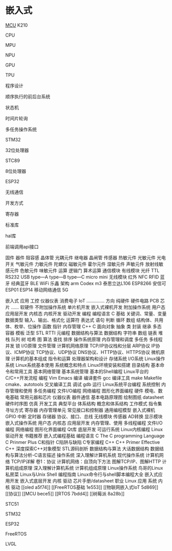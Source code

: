 # 嵌入式

[MCU](MCU%20bece5.md)
K210

CPU

MPU

NPU

GPU

TPU

程序设计

顺序执行的前后台系统

状态机

时间片轮询

多任务操作系统

STM32

32位处理器

STC89

8位处理器

ESP32

无线通信

开发方式

寄存器

标准库

hal库

前端调用api接口

固件
器件
阻容感
晶体管
光耦元件
继电器
晶闸管
传感器
热敏元件
光敏元件
光电开关
气敏元件
力敏元件
陀螺仪
磁敏元件
霍尔元件
湿敏元件
声敏元件
放射线敏感元件
色敏元件
味敏元件
运算
逻辑门
算术运算
通信模块
有线模块
光纤
TTL
RS232
USB
type—A
type—B
type—C
micro
mini
无线模块
红外
NFC
RFID
蓝牙
经典蓝牙
BLE
WiFi
乐鑫
架构
arm Codex m3
泰思立达L106
ESP8266
安信可
ESP01
ESP14
移动网络通信
5G

嵌入式
应用
工控
仪器仪表
消费电子
loT
..............
方向
纯硬件
硬件电路
PCB
芯片
......
软硬件
不附加操作系统
单片机开发
嵌入式裸机开发
附加操作系统
用户态
应用层开发
内核态
内核开发
驱动开发
编程
编程语言
C
基础
关键词、常量、变量
数据类型
输入、输出、格式化
运算符
表达式
语句
判断
循环
数组
结构体、共用体、枚举、位操作
函数
指针
内存管理
C++
C
面向对象
抽象
类
封装
继承
多态
容器
模板
泛型
STL
RTTI
元编程
数据结构与算法
数据结构
字符串
数组
链表
堆
栈
队列
树
哈希
图
算法
查找
排序
操作系统原理
内存管理和调度
多任务
多线程
并发
锁
I/O原理
文件管理
计算机网络原理
TCP/IP协议栈和分层
ARP协议
IP协议、ICMP协议
TCP协议、UDP协议
DNS协议、HTTP协议、HTTPS协议
微机原理
计算机的基本组成
指令和运算
处理器架构和设计
存储系统
I/O系统
Linux操作系统
Linux系统基本使用
系统概念和特点
Linux环境安装和搭建
目录结构
基本命令和常用工具
基本网络管理
基本系统管理
基本的Shell编程
Linux平台的C/C++开发流程
编程
Vim
Emacs
编译
编译套件
gcc
编译工具
make
Makefile
cmake、autotools
交叉编译工具
调试
gdb
运行
Linux系统平台编程
系统控制
内存管理和使用
多任务编程
文件I/O编程
网络编程
图形化界面编程
硬件
模电、数电基础
常用元器和芯片
仪器仪表
器件通信
基本电路原理图
绘制图纸
datasheet
硬件时序图
仿真
开发工具
典型平台
体系结构
概念和体系结构
工作模式
指令集
寻址方式
寄存器
内存管理单元
常见接口和控制器
通用编程模型
嵌入式裸机
GPIO
中断
定时器
存储器
协议、接口、总线
无线模块
传感器
AD转换
显示模块
嵌入式操作系统
用户态
内核态
应用层开发
内存管理、使用
多线程编程
文件I/O编程
网络编程
图形化界面编程
Qt库
底层开发
可运行系统
Linux内核编程
Linux驱动开发
书籍推荐
嵌入式编程基础
编程语言
C
The C programming Language
C Prinmer Plus
C和指针
C陷阱与缺陷
C专家编程
C++
C++ Primer
Effective C++
深度探索C++对象模型
STL源码剖析
数据结构与算法
大话数据结构
数据结构与算法分析-C语言描述
操作系统
深入理解计算机系统
现代操作系统
计算机网络
TCP/IP详解 卷1：协议
计算机网络：自顶向下方法
图解TCP/IP、图解HTTP
计算机组成原理
深入理解计算机系统
计算机组成原理
Linux操作系统
鸟哥的Linux私房菜
Linux与Unix Shell 编程指南
Linux命令行与shell脚本编程大全
嵌入式应用开发
嵌入式底层开发
内核
驱动
芯片手册/datasheet
职业
Linux
应用
系统
内核
驱动
[[oled a5f74]]
[[FreeRTOS基础 1e553]]
[[物联网嵌入式IoT  5d869]]
[[协议]]
[[MCU bece5]]
[[RTOS 7bdd4]]
[[树莓派 8a28b]]

STC51

STM32

ESP32

FreeRTOS

LVGL












